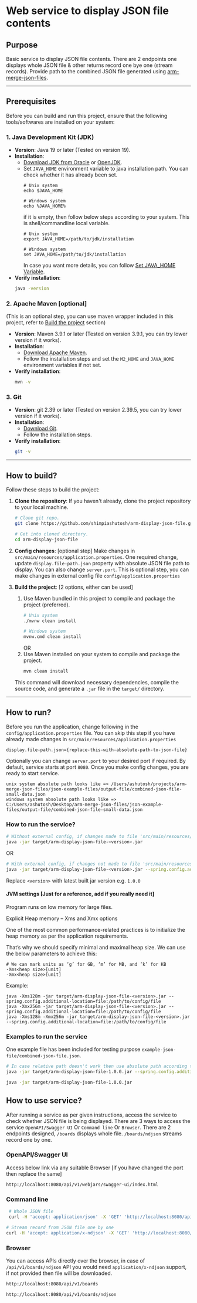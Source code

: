 # Web service to display JSON file contents

## Purpose
Basic service to display JSON file contents. There are 2 endpoints one displays whole JSON file & other returns record one bye one (stream records).
Provide path to the combined JSON file generated using [arm-merge-json-files](https://github.com/shimpiashutosh/arm-merge-json-files.git).

---

## Prerequisites

Before you can build and run this project, ensure that the following tools/softwares are installed on your system:

### 1. **Java Development Kit (JDK)**
- **Version**: Java 19 or later (Tested on version 19).
- **Installation**:
    - [Download JDK from Oracle](https://www.oracle.com/java/technologies/javase-downloads.html) or [OpenJDK](https://openjdk.java.net/).
    - Set `JAVA_HOME` environment variable to java installation path. You can check whether it has already been set.
      ```
      # Unix system
      echo $JAVA_HOME
      
      # Windows system
      echo %JAVA_HOME%
      ```
      if it is empty, then follow below steps according to your system. This is shell/commandline local variable.
      ```
      # Unix system
      export JAVA_HOME=/path/to/jdk/installation
      
      # Windows system
      set JAVA_HOME=/path/to/jdk/installation
      ```
      In case you want more details, you can follow [Set JAVA_HOME Variable](https://www.baeldung.com/java-home-on-windows-mac-os-x-linux).
- **Verify installation**:
  ```bash
  java -version
  ```

### 2. **Apache Maven** [optional]
(This is an optional step, you can use maven wrapper included in this project, refer to [Build the project](#how-to-build) section)
- **Version**: Maven 3.9.1 or later (Tested on version 3.9.1, you can try lower version if it works).
- **Installation**:
    - [Download Apache Maven](https://maven.apache.org/download.cgi).
    - Follow the installation steps and set the `M2_HOME` and `JAVA_HOME` environment variables if not set.
- **Verify installation**:
  ```bash
  mvn -v
  ```

### 3. **Git**
- **Version**: git 2.39 or later (Tested on version 2.39.5, you can try lower version if it works).
- **Installation**:
    - [Download Git](https://git-scm.com/downloads).
    - Follow the installation steps.
- **Verify installation**:
  ```bash
  git -v
  ```
---

## How to build?

Follow these steps to build the project:

1. **Clone the repository**:
   If you haven't already, clone the project repository to your local machine.
   ```bash
   # Clone git repo.
   git clone https://github.com/shimpiashutosh/arm-display-json-file.git
   
   # Get into cloned directory.
   cd arm-display-json-file
   ```

2. **Config changes**: [optional step]
   Make changes in `src/main/resources/application.properties`. One required change, update `display.file-path.json`
   property with absolute JSON file path to display. You can also change `server.port`. This is optional step, you can make changes in external config file `config/application.properties`

3. **Build the project**: [2 options, either can be used]
    1. Use Maven bundled in this project to compile and package the project (preferred).
       ```bash
       # Unix system
       ./mvnw clean install
       
       # Windows system
       mvnw.cmd clean install
       ``` 
       OR
    2. Use Maven installed on your system to compile and package the project.
       ```bash
       mvn clean install
       ```
   This command will download necessary dependencies, compile the source code, and generate a `.jar` file in the `target/` directory.

---

## How to run?

Before you run the application, change following in the `config/application.properties` file. You can skip this step if you have already made changes in `src/main/resources/application.properties`

   ```
   display.file-path.json={replace-this-with-absolute-path-to-json-file}
   ```
   Optionally you can change `server.port` to your desired port if required. By default, service starts at port `8080`.
   Once you make config changes, you are ready to start service.

   ```
   unix system absolute path looks like => /Users/ashutosh/projects/arm-merge-json-files/json-example-files/output-file/combined-json-file-small-data.json
   windows system absolute path looks like => C:/Users/ashutosh/Desktop/arm-merge-json-files/json-example-files/output-file/combined-json-file-small-data.json
   ```

### **How to run the service?**
   ```bash
   # Without external config, if changes made to file 'src/main/resources/application.properties'
   java -jar target/arm-display-json-file-<version>.jar
   ```
   OR
   ```bash
   # With external config, if changes not made to file 'src/main/resources/application.properties'
   java -jar target/arm-display-json-file-<version>.jar --spring.config.additional-location=file:/path/to/config/file
   ```
   Replace `<version>` with latest built jar version e.g. `1.0.0`

#### JVM settings [Just for a reference, add if you really need it]
   Program runs on low memory for large files.
    
   Explicit Heap memory – Xms and Xmx options
    
   One of the most common performance-related practices is to initialize the heap memory as per the application requirements.
    
   That’s why we should specify minimal and maximal heap size. We can use the below parameters to achieve this:

   ```
   # We can mark units as ‘g’ for GB, ‘m’ for MB, and ‘k’ for KB
   -Xms<heap size>[unit] 
   -Xmx<heap size>[unit]
   ```

   Example:
   ```
   java -Xms128m -jar target/arm-display-json-file-<version>.jar --spring.config.additional-location=file:/path/to/config/file
   java -Xmx256m -jar target/arm-display-json-file-<version>.jar --spring.config.additional-location=file:/path/to/config/file
   java -Xms128m -Xmx256m -jar target/arm-display-json-file-<version>.jar --spring.config.additional-location=file:/path/to/config/file
   ```

### **Examples to run the service**
   One example file has been included for testing purpose `example-json-file/combined-json-file.json`.
   ```bash
   # In case relative path doesn't work then use absolute path according to system e.g. windows, linux etc.
   java -jar target/arm-display-json-file-1.0.0.jar --spring.config.additional-location=file:config/application.properties
   ```
   ```bash
   java -jar target/arm-display-json-file-1.0.0.jar
   ```

## **How to use service?**
  After running a service as per given instructions, access the service to check whether JSON file is being displayed.
  There are 3 ways to access the service `OpenAPI/Swagger UI` Or `Command line` Or `Browser`. There are 2 endpoints designed, `/boards` displays whole file.
  `/boards/ndjson` streams record one by one.

### **OpenAPI/Swagger UI**
  Access below link via any suitable Browser [if you have changed the port then replace the same]
  ```
  http://localhost:8080/api/v1/webjars/swagger-ui/index.html
  ```
### **Command line**
  ```bash
   # Whole JSON file
   curl -H 'accept: application/json' -X 'GET' 'http://localhost:8080/api/v1/boards'
   ```
   ```bash
   # Stream record from JSON file one by one
   curl -H 'accept: application/x-ndjson' -X 'GET' 'http://localhost:8080/api/v1/boards/ndjson'
   ```
### **Browser**
You can access APIs directly over the browser, in case of `/api/v1/boards/ndjson` API you would need `application/x-ndjson` support, if not provided then file will be downloaded.
```bash
http://localhost:8080/api/v1/boards
```
```bash
http://localhost:8080/api/v1/boards/ndjson
```
